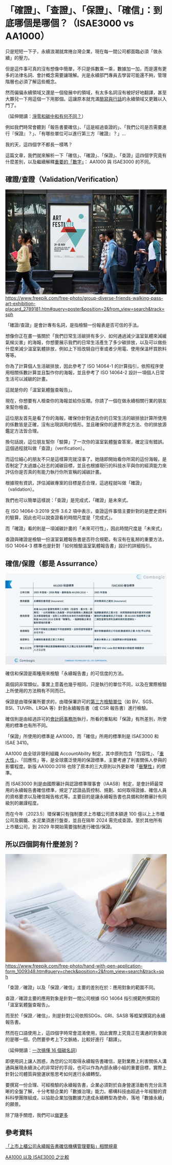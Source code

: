 # 「確證」、「查證」、「保證」、「確信」：到底哪個是哪個？（ISAE3000 vs AA1000）

只是短短一下子，永續浪潮就席捲台灣企業，現在每一間公司都面臨必須「做永續」的壓力。

但是這件事可真的沒有想像中簡單，不只是係數乘一乘，數據加一加，而是還有更多的法律名詞、會計概念需要讓理解。光是永續部門專員去學習可能還不夠，管理階層也必須了解這些概念。

然而偏偏永續領域又還是一個發展中的領域，有太多名詞沒有被好好地翻譯，甚至大夥兒一下用這個一下用那個。這讓原本就充滿[簡寫與行話](https://combogic.com/blog/ghg-inventory-intro.html)的永續領域又更難以入門了。

（延伸閱讀：[淨零和碳中和有何不同？](https://combogic.com/blog/net-zero-carbon-neutral-difference.html)）

例如我們時常會聽到「報告書要確信」、「這是經過查證的」、「我們公司是否需要進行『保證』？」、「有哪些單位可以進行第三方『確證』？」...

我的天，這四個字不都長一樣嗎？

這篇文章，我們就來解析一下「確信」、「確證」、「保證」、「查證」這四個字究竟有什麼差別，以及繼續解釋[重要的「數字」](https://combogic.com/blog/14064-vs-14067.html)： AA1000 與 ISAE3000 的不同。

## 確證/查證（Validation/Verification）
![「確證/查證」是會計專有名詞，是指檢驗一份報表是否可信的手法。](../005-Files/Pasted%20image%2020230517150339.png)
https://www.freepik.com/free-photo/group-diverse-friends-walking-pass-art-exhibition-placard_2789181.htm#query=poster&position=2&from_view=search&track=sph

「確證/查證」是會計專有名詞，是指檢驗一份報表是否可信的手法。

想像你正在畫一張關於「我們日常生活碳排有多少、如何通過減少溫室氣體來減緩氣候災害」的海報，你想要展示我們的日常生活產生了多少碳排放，以及可以做些什麼來減少溫室氣體排放，例如上下班改騎自行車或者少用電、使用保溫杯買飲料等等。

你為了計算個人生活碳排放，因此參考了 ISO 14064-1 的計算指引，依照程序使用相關係數計算並且製作你的海報，並且參考了 ISO 14064-2 設計一項個人日常生活可以減碳的計畫。

這就是你的「溫室氣體盤查報告」。

現在，你想要有人檢查你的海報並給你反饋。你請了一個在做永續相關行業的朋友來幫你檢查。

這位朋友首先是看了你的海報，確保你針對過去你的日常生活的碳排放計算所使用的係數皆是正確，沒有出現誤用的情形。並且確保你的邊界界定方法、你的排放源鑑定方法皆合理。

換句話說，這位朋友幫你「驗算」了一次你的溫室氣體盤查答案，確定沒有錯誤。這個過程就叫做「查證」（verification）。

而這位細心的朋友不只是這樣算完就沒事了。她隨即開始看你所寫的這份海報，是否制定了太過雄心壯志的減碳目標，並且也根據現行的科技水平與你的經濟能力來評估你是否真的有能力執行你所宣稱的減碳計畫。

根據現有資訊，評估減碳專案的目標是否合理，這過程就叫做「確證」（validation）。

我們也可以簡單這樣說：「查證」是完成式，「確證」是未來式。

在 ISO 14064-3:2019 文件 3.6.2 項中表示，查證這件事情主要針對的是歷史資料的驗算，因此也可以說查證看的時間尺度是「完成式」。

而「確證」看的則是一項減碳計畫的「未來可行性」，因此時間尺度是「未來式」

查證與確證是檢驗一份溫室氣體報告書是否符合規範，有沒有在亂掰的重要方法，ISO 14064-3 標準也是針對「如何檢驗溫室氣體報告書」設計的詳細指引。

## 確信/保證（都是 Assurrance）
![AA1000與ISAE3000比較](../005-Files/截圖%202023-05-17%20下午3.01.25（2）.png)

確信和保證是兩種用來檢驗「永續報告書」的可信度的方法。

兩個詞非常類似，事實上意義也幾乎相同，只是執行的單位不同，以及在實際檢驗上所使用的方法稍有不同而已。

保證是由環保署所要求的，由環保署許可的[第三方檢驗單位](https://ghgregistry.epa.gov.tw/epa_ghg/VerificationMgt/InspectionAgency.aspx)（如 BV、SGS、BSI、TUVRh、LRQA 等）針對永續報告書（或 CSR 報告書）進行檢驗。

確信則是由經過許可的[會計師事務所](https://cgc.twse.com.tw/agency/chPage)執行，所看的重點和「保證」有所差別，所使用的標準也有所不同。

「保證」所使用的標準是 AA1000，而「確信」所用的標準則是 ISAE3000 和 ISAE 3410。

AA1000 由全球非營利組織 AccountAbility 制定，其中原則包含「包容性」、「[重大性](https://combogic.com/blog/materiality-explained.html)」、「回應性」等，是全球廣泛使用的保證標準，主要考慮了利害關係人參與的影響程度。新版 AA1000:2018 也除了原本的三大原則以外更新增「[衝擊性](https://combogic.com/blog/double-materiality.html)」的標準。

而 ISAE3000 則是由國際審計與認證標準理事會（IAASB）制定，是會計師最常用的永續報告書確信標準，規定了認證品質控制、規劃、如何取得證據、確信人員的資格要求以及確信報告格式等。主要目的是讓永續報告書也具備和財務審計有同級別的嚴謹程度。

而在今年（2023.5）環保署只有強制要求上市櫃公司資本額達 100 億以上上市櫃公司及鋼鐵、水泥業須進行盤查，並且在隔年 2024 需完成查證。至於其他所有上市櫃公司，到 2029 年開始需要強制進行確信/保證。

## 所以四個詞有什麼差別？
![](../005-Files/Pasted%20image%2020230517143052.png)
https://www.freepik.com/free-photo/hand-with-pen-application-form_1009348.htm#query=check&position=2&from_view=search&track=sph

「查證／確證」以及「保證／確信」主要的差別在於：應用對象的範圍不同。

查證／確證主要的應用對象是針對一間公司根據 ISO 14064 指引規範所撰寫的「溫室氣體盤查報告」。

而至於「保證／確信」，則是針對公司依照SDGs、GRI、SASB 等框架撰寫的永續報告書。

然而在口語使用上，這四個字時常會混淆使用，因此實際上究竟正在溝通的對象說的是哪一個，仍然要參考上下文脈絡，比較好進行「翻譯」。

（延伸閱讀：[一次搞懂 16 個碳名詞](https://combogic.com/blog/content_1.html)）

即便用詞上讓人困惑，為您的公司取得永續報告書確信，是對業務上利害關係人溝通與展現永續決心的非常好的手段，也可以作為內部永續小組的重要目標，實際上針對公司體質與營運狀態思考如何進行永續轉型。

要撰寫一份合理、可經檢驗的永續報告書，企業必須對於自身營運活動有充分且清晰的全盤了解，十分考驗企業的「數據治理」能力。櫛構科技由超過十年經驗的資料科學團隊組成，以協助企業加強數據力達成永續轉型為使命，落地「數據永續」的願景。

除了隨手關燈，我們可以[做更多](https://combogic.com/)



## 參考資料

[「上市上櫃公司永續報告書確信機構管理要點」相關規章](https://www.tpex.org.tw/event/web/supervise_1111222/2%E4%B8%8A%E5%B8%82%E6%AB%83%E5%85%AC%E5%8F%B8%E7%A2%BA%E4%BF%A1%E6%A9%9F%E6%A7%8B%E7%AE%A1%E7%90%86%E8%A6%81%E9%BB%9E%E5%8F%8A%E5%95%8F%E7%AD%94%E9%9B%86.pdf)

[AA1000 以及 ISAE3000 之比較](https://www.bsigroup.com/LocalFiles/zh-tw/e-news/No131/AA1000_with_ISAE3000.pdf)